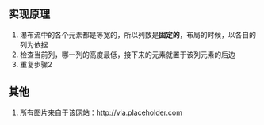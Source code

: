 ## 实现原理
1. 瀑布流中的各个元素都是等宽的，所以列数是**固定的**，布局的时候，以各自的列为依据
2. 检查当前列，哪一列的高度最低，接下来的元素就置于该列元素的后边
3. 重复步骤2

## 其他
1. 所有图片来自于该网站：http://via.placeholder.com